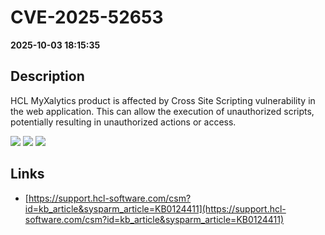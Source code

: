 # CVE-2025-52653

**2025-10-03 18:15:35**

## Description
HCL MyXalytics product is affected by Cross Site Scripting vulnerability in the web application. This can allow the execution of unauthorized scripts, potentially resulting in unauthorized actions or access.

![](https://img.shields.io/static/v1?label=Score&message=7.6&color=red)
![](https://img.shields.io/static/v1?label=Severity&message=HIGH&color=red)
![](https://img.shields.io/static/v1?label=CWE&message=XSS&color=green)

## Links
- [https://support.hcl-software.com/csm?id=kb_article&sysparm_article=KB0124411](https://support.hcl-software.com/csm?id=kb_article&sysparm_article=KB0124411)
